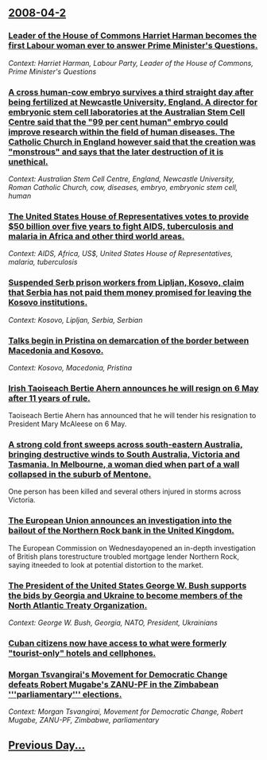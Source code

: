 ## [2008-04-2](/news/2008/04/2/index.md)

### [ Leader of the House of Commons Harriet Harman becomes the first Labour woman ever to answer Prime Minister's Questions. ](/news/2008/04/2/leader-of-the-house-of-commons-harriet-harman-becomes-the-first-labour-woman-ever-to-answer-prime-minister-s-questions.md)
_Context: Harriet Harman, Labour Party, Leader of the House of Commons, Prime Minister's Questions_

### [ A cross human-cow embryo survives a third straight day after being fertilized at Newcastle University, England. A director for embryonic stem cell laboratories at the Australian Stem Cell Centre said that the "99 per cent human" embryo could improve research within the field of human diseases. The Catholic Church in England however said that the creation was "monstrous" and says that the later destruction of it is unethical. ](/news/2008/04/2/a-cross-human-cow-embryo-survives-a-third-straight-day-after-being-fertilized-at-newcastle-university-england-a-director-for-embryonic-st.md)
_Context: Australian Stem Cell Centre, England, Newcastle University, Roman Catholic Church, cow, diseases, embryo, embryonic stem cell, human_

### [ The United States House of Representatives votes to provide $50 billion over five years to fight AIDS, tuberculosis and malaria in Africa and other third world areas. ](/news/2008/04/2/the-united-states-house-of-representatives-votes-to-provide-50-billion-over-five-years-to-fight-aids-tuberculosis-and-malaria-in-africa-a.md)
_Context: AIDS, Africa, US$, United States House of Representatives, malaria, tuberculosis_

### [ Suspended Serb prison workers from Lipljan, Kosovo, claim that Serbia has not paid them money promised for leaving the Kosovo institutions. ](/news/2008/04/2/suspended-serb-prison-workers-from-lipljan-kosovo-claim-that-serbia-has-not-paid-them-money-promised-for-leaving-the-kosovo-institutions.md)
_Context: Kosovo, Lipljan, Serbia, Serbian_

### [ Talks begin in Pristina on demarcation of the border between Macedonia and Kosovo. ](/news/2008/04/2/talks-begin-in-pria-tina-on-demarcation-of-the-border-between-macedonia-and-kosovo.md)
_Context: Kosovo, Macedonia, Pristina_

### [ Irish Taoiseach Bertie Ahern announces he will resign on 6 May after 11 years of rule. ](/news/2008/04/2/irish-taoiseach-bertie-ahern-announces-he-will-resign-on-6-may-after-11-years-of-rule.md)
Taoiseach Bertie Ahern has announced that he will tender his resignation to President Mary McAleese on 6 May.

### [ A strong cold front sweeps across south-eastern Australia, bringing destructive winds to South Australia, Victoria and Tasmania. In Melbourne, a woman died when part of a wall collapsed in the suburb of Mentone. ](/news/2008/04/2/a-strong-cold-front-sweeps-across-south-eastern-australia-bringing-destructive-winds-to-south-australia-victoria-and-tasmania-in-melbour.md)
One person has been killed and several others injured in storms across Victoria.

### [ The European Union announces an investigation into the bailout of the Northern Rock bank in the United Kingdom. ](/news/2008/04/2/the-european-union-announces-an-investigation-into-the-bailout-of-the-northern-rock-bank-in-the-united-kingdom.md)
The European Commission on Wednesdayopened an in-depth investigation of British plans torestructure troubled mortgage lender Northern Rock, saying itneeded to look at potential distortion to the market.

### [ The President of the United States George W. Bush supports the bids by Georgia and Ukraine to become members of the North Atlantic Treaty Organization. ](/news/2008/04/2/the-president-of-the-united-states-george-w-bush-supports-the-bids-by-georgia-and-ukraine-to-become-members-of-the-north-atlantic-treaty-o.md)
_Context: George W. Bush, Georgia, NATO, President, Ukrainians_

### [ Cuban citizens now have access to what were formerly "tourist-only" hotels and cellphones. ](/news/2008/04/2/cuban-citizens-now-have-access-to-what-were-formerly-tourist-only-hotels-and-cellphones.md)
### [ Morgan Tsvangirai's Movement for Democratic Change defeats Robert Mugabe's ZANU-PF in the Zimbabean '''parliamentary''' elections. ](/news/2008/04/2/morgan-tsvangirai-s-movement-for-democratic-change-defeats-robert-mugabe-s-zanu-pf-in-the-zimbabean-parliamentary-elections.md)
_Context: Morgan Tsvangirai, Movement for Democratic Change, Robert Mugabe, ZANU-PF, Zimbabwe, parliamentary_

## [Previous Day...](/news/2008/04/1/index.md)

